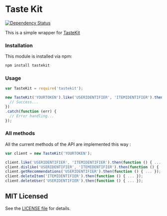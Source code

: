 Taste Kit
===========

[![Dependency Status](https://david-dm.org/mdcarter/tastekit.svg)](https://david-dm.org/mdcarter/tastekit)

This is a simple wrapper for [TasteKit](https://http://www.taste-kit.com/)

### Installation

This module is installed via npm:

``` bash
npm install tastekit
```

### Usage

```javascript
var TasteKit = require('tastekit');

new TasteKit('YOURTOKEN').like('USERIDENTIFIER', 'ITEMIDENTIFIER').then(function () {
  // Success...
})
.catch(function (err) {
  // Error handling...
});
```

### All methods

All the current methods of the API are implemented this way :

``` js
var client = new TasteKit('YOURTOKEN');

client.like('USERIDENTIFIER', 'ITEMIDENTIFIER').then(function () { ... });
client.dislike('USERIDENTIFIER', 'ITEMIDENTIFIER').then(function () { ... });
client.getRecommendations('USERIDENTIFIER').then(function () { ... });
client.deleteItem('ITEMIDENTIFIER').then(function () { ... });
client.deleteUser('USERIDENTIFIER').then(function () { ... });
```

## MIT Licensed

See the [LICENSE file](LICENSE) for details.